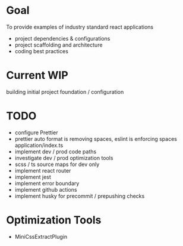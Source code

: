 # Goal

To provide examples of industry standard react applications

- project dependencies & configurations
- project scaffolding and architecture
- coding best practices

# Current WIP

building initial project foundation / configuration

# TODO

- configure Prettier
- prettier auto format is removing spaces, eslint is enforcing spaces application/index.ts
- implement dev / prod code paths
- investigate dev / prod optimization tools
- scss / ts source maps for dev only
- implement react router
- implement jest
- implement error boundary
- implement github actions
- implement husky for precommit / prepushing checks

# Optimization Tools

- MiniCssExtractPlugin
